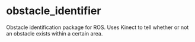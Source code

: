 # obstacle_identifier
Obstacle identification package for ROS. Uses Kinect to tell whether or not an obstacle exists within a certain area.
